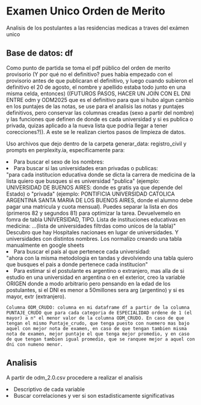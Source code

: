 <!DOCTYPE html>
<html lang="es">
<head>
  <meta charset="UTF-8">
  <meta name="viewport" content="width=device-width, initial-scale=1.0">
  
</head>
<body>
  <h1>Examen Unico Orden de Merito</h1>
  <p>Analisis de los postulantes a las residencias medicas a traves del exámen unico</p>
  
  <h2>Base de datos: df</h2>

  <p>Como punto de partida se toma el pdf público del orden de merito provisorio (Y por qué no el definitivo? pues habia empezado con el provisorio antes de que publicaran el definitivo, y luego cuando subieron el definitivo el 20 de agosto, el nombre y apellido estaba todo junto en una misma celda, entonces) ((FUTUROS PASOS, HACER UN JOIN CON EL DNI ENTRE odm y ODM2025 que es el definitivo para que si hubo algun cambio en los puntajes de las notas, se use para el analisis las notas y puntajes definitivos, pero conservar las columnas creadas (sexo a partir del nombre) y las funciones que definen de donde es cada universidad y si es publica o privada, quizas aplicado a la nueva lista que podria llegar a tener corecciones?)). A este se le realizan ciertos pasos de limpieza de datos.</p>

  <p>Uso archivos que dejo dentro de la carpeta generar_data: registro_civil y prompts en perplexity.ia, especificamente para:</p>
    <li>Para buscar el sexo de los nombres: </li>
    <li>Para buscar si las universidades eran privadas o publicas: </li>
      <tr>"para cada institucion educativa donde se dicta la carrera de medicina de la lista quiero que busques si es universidad "publica" (ejemplo: UNIVERSIDAD DE BUENOS AIRES: donde es gratis ya que depende del Estado) o "privada" (ejemplo: PONTIFICIA UNIVERSIDAD CATOLICA ARGENTINA SANTA MARIA DE LOS BUENOS AIRES, donde el alumno debe pagar una matricula y cuota mensual). Puedes separar la lista en dos (primeros 82 y segundos 81) para optimizar la tarea. Devuelvemelo en fomra de tabla UNIVERSIDAD, TIPO. Lista de instituciones educativas en medicina: ...(lista de universidades filtrdas como unicos de la tabla)" </tr>
      <tr>Descubro que hay Hospitales nacionaes en lugar de universidades. Y universidades con distintos nombres. Los normalizo creando una tabla manualmente en google sheets </tr>
    <li>Para buscar el país al que pertenece cada universidad:</li>
      <tr>"ahora con la misma metodologia en tandas y devolviendo una tabla quiero que busques el pais a donde pertenece cada institucion"</tr>
    <li> Para estimar si el postulante es argentino o extranjero, mas alla de si estudio en una universidad en argentina o en el exterior, creo la variable ORIGEN donde a modo arbitrario pero pensando en la edad de los postulantes, si el DNI es menor a 50millones sera arg (argentino) y si es mayor, extr (extranjero).</li>

    Columna ODM_CRUDO: columna en mi dataframe df a partir de la columna PUNTAJE_CRUDO que para cada categoria de ESPECIALIDAD ordene de 1 (el mayor) a n° el menor valor de la columna ODM_CRUDO. En caso de que tengan el mismo Puntaje_crudo, que tenga puesto con nuemero mas bajo aquel con mejor nota de examen, en caso de que tengan tambien misma nota de examen, mejor puntaje el que tenga mejor promedio, y en caso de que tengan tambien igual promedio, que se ranquee mejor a aquel con dni con numeno menor.

  
  <h2>Analisis</h2>
  <p>A partir de odm_2.0.csv procedere a realizar el analisis</p>
    <li>Descriptivo de cada variable</li>
    <li>Buscar correlaciones y ver si son estadisticamente significativas</li>

</body>
</html>
